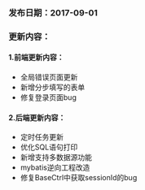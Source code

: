 ### 发布日期：2017-09-01

### 更新内容：

#### 1.前端更新内容：

* 全局错误页面更新
* 新增分步填写的表单
* 修复登录页面bug

#### 2.后端更新内容：

* 定时任务更新
* 优化SQL语句打印
* 新增支持多数据源功能
* mybatis逆向工程改造
* 修复BaseCtrl中获取sessionId的bug



